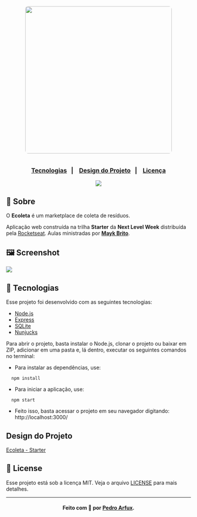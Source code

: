 <h3 align="center">
    <img width="400px" style="border-radius:8px" src="https://i.imgur.com/5J2PkU7.png">
    <br><br>
    <p align="center">
      <a href="#-tecnologias">Tecnologias</a>&nbsp;&nbsp;&nbsp;|&nbsp;&nbsp;&nbsp;
      <a href="#design-do-projeto">Design do Projeto</a>&nbsp;&nbsp;&nbsp;|&nbsp;&nbsp;&nbsp;
      <a href="#-license">Licença</a>
  </p>

</h3>
<p align="center">
  <img src="https://img.shields.io/github/license/SafeMantella/Ecoleta?style=flat&logo">
</p>

## 🔖 Sobre

O <strong>Ecoleta</strong> é um marketplace de coleta de resíduos.

Aplicação web construída na trilha <strong>Starter</strong> da <strong>Next Level Week</strong> distribuída pela [Rocketseat](https://rocketseat.com.br/).
Aulas ministradas por **[Mayk Brito](https://github.com/maykbrito)**.

## 🖼 Screenshot

<img src="https://i.imgur.com/5UF3uwS.png">

## 🚀 Tecnologias

Esse projeto foi desenvolvido com as seguintes tecnologias:

- [Node.js](https://nodejs.org/en/)
- [Express](https://expressjs.com/pt-br/)
- [SQLite](https://www.sqlite.org/index.html)
- [Nunjucks](https://mozilla.github.io/nunjucks/)

  
Para abrir o projeto, basta instalar o Node.js, clonar o projeto ou baixar em ZIP, adicionar em uma pasta e, lá dentro, executar os seguintes comandos no terminal:

- Para instalar as dependências, use:
```
  npm install
```
  
- Para iniciar a aplicação, use:
```
  npm start
```

- Feito isso, basta acessar o projeto em seu navegador digitando: http://localhost:3000/

## Design do Projeto
[Ecoleta - Starter](https://www.figma.com/file/Byw4X5etg8VCmezueyhzkC/Ecoleta-(Starter)?node-id=1%3A8)


## 📝 License

Esse projeto está sob a licença MIT. Veja o arquivo [LICENSE](LICENSE) para mais detalhes.

---

<h4 align="center">
    Feito com 💚  por <a href="https://www.linkedin.com/in/pedroarfux/">Pedro Arfux</a>.
</h4>
